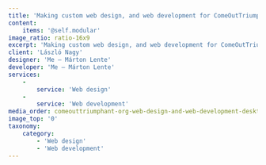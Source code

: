 ```yaml
---
title: 'Making custom web design, and web development for ComeOutTriumphant.org'
content:
    items: '@self.modular'
image_ratio: ratio-16x9
excerpt: 'Making custom web design, and web development for ComeOutTriumphant.org with Perch CMS.'
client: 'László Nagy'
designer: 'Me – Márton Lente'
developer: 'Me – Márton Lente'
services:
    -
        service: 'Web design'
    -
        service: 'Web development'
media_order: comeouttriumphant-org-web-design-and-web-development-desktop-1.jpg
image_top: '0'
taxonomy:
    category:
        - 'Web design'
        - 'Web development'
---
```


